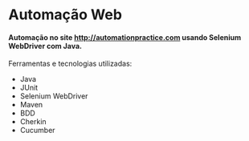 # Automação Web

#### Automação no site http://automationpractice.com usando Selenium WebDriver com Java.

Ferramentas e tecnologias utilizadas:

* Java
* JUnit
* Selenium WebDriver
* Maven
* BDD
* Cherkin
* Cucumber